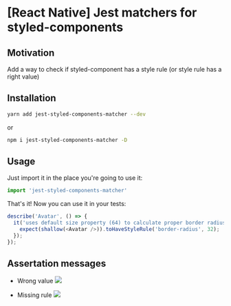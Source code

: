 [React Native] Jest matchers for styled-components
==

## Motivation
Add a way to check if styled-component has a style rule (or style rule has a right value)

## Installation
```bash
yarn add jest-styled-components-matcher --dev
```
or
```bash
npm i jest-styled-components-matcher -D
```

## Usage
Just import it in the place you're going to use it:
```js
import 'jest-styled-components-matcher'
```
That's it! Now you can use it in your tests:
```js
describe('Avatar', () => {
  it('uses default size property (64) to calculate proper border radius (32)', () => {
    expect(shallow(<Avatar />)).toHaveStyleRule('border-radius', 32);
  });
});
```

## Assertation messages

- Wrong value
![](https://snag.gy/4Z07wJ.jpg)

- Missing rule
![](https://snag.gy/gbOw1J.jpg)
